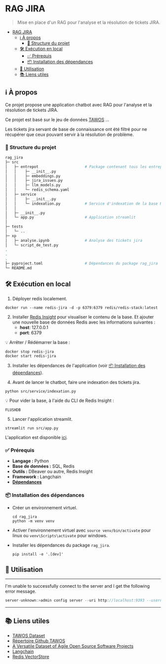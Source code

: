 # RAG JIRA

> Mise en place d'un RAG pour l'analyse et la résolution de tickets JIRA.

- [RAG JIRA](#rag-jira)
  - [ℹ️ À propos](#ℹ️-à-propos)
    - [🧱 Structure du projet](#-structure-du-projet)
  - [🛠️ Exécution en local](#️-exécution-en-local)
    - [✅ Prérequis](#-prérequis)
    - [📦 Installation des dépendances](#-installation-des-dépendances)
  - [🚀 Utilisation](#-utilisation)
  - [📚 Liens utiles](#-liens-utiles)


## ℹ️ À propos

Ce projet propose une application chatbot avec RAG pour l'analyse et la résolution de tickets JIRA.

Ce projet est basé sur le jeu de données [TAWOS](https://rdr.ucl.ac.uk/articles/dataset/The_TAWOS_dataset/21308124) ...

Les tickets jira servant de base de connaissance ont été filtré pour ne récupérer que ceux pouvant servir à la résolution de problème.

### 🧱 Structure du projet

```bash
rag_jira
├─ src
│   ├─ entrepot                     # Package contenant tous les entrepots de données / modèles
│   │    ├─ __init__.py
│   │    ├─ embeddings.py
│   │    ├─ jira_issues.py
│   │    ├─ llm_models.py
│   │    └─ redis_schema.yaml
│   ├─ service
│   │    ├─ __init__.py
│   │    └─ indexation.py           # Service d'indexation de la base Redis
│   │
│   ├─ __init__.py
│   └─ app.py                       # Application streamlit
│
├─ tests
│   └─ ..
├─ xp
│   ├─ analyse.ipynb                # Analyse des tickets jira
│   └─ script_de_test.py
.
.
.
├─ pyproject.toml                   # Dépendances du package rag_jira
└─ README.md
```

## 🛠️ Exécution en local

1. Déployer redis localement.
```console
docker run --name redis-jira -d -p 6379:6379 redis/redis-stack:latest
```

2. Installer [Redis Insight](https://redis.io/insight/) pour visualiser le contenu de la base. Et ajouter une nouvelle base de données Redis avec les informations suivantes :
   - **host**: 127.0.0.1
   - **port**: 6379

💡 Arrêter / Rédémarrer la base :
```console
docker stop redis-jira
docker start redis-jira
```

3. Installer les dépendances de l'application (voir [📦 Installation des dépendances](#-installation-des-dépendances)).

4. Avant de lancer le chatbot, faire une indexation des tickets jira.
```console
python src/service/indexation.py
```

💡 Pour vider la base, à l'aide du CLI de Redis Insight :
```
FLUSHDB
```

5. Lancer l'application streamlit.
```console
streamlit run src/app.py
```

L'application est disponible [ici](http://localhost:8501/).

### ✅ Prérequis

- **Langage :** Python
- **Base de données :** SQL, Redis
- **Outils :** DBeaver ou autre, Redis Insight
- **Framework :** Langchain
- [**Dépendances**](./pyproject.toml)

### 📦 Installation des dépendances

- Créer un environnement virtuel.
  ```console
  cd rag_jira
  python -m venv venv
  ```

- Activer l'environnement virtuel avec `source venv/bin/activate` pour linux ou `venv\Scripts\activate` pour windows.

- Installer les dépendances du package `rag_jira`.
  ```console
  pip install -e '.[dev]'
  ```

## 🚀 Utilisation

___
I'm unable to successfully connect to the server and I get the following error message.
```java
server-unknown:>admin config server --uri http://localhost:9393 --username bob --password bobspwd Unable to contact XD Admin Server at 'http://localhost:9393'.
```
___

## 📚 Liens utiles

- [TAWOS Dataset](https://rdr.ucl.ac.uk/articles/dataset/The_TAWOS_dataset/21308124)
- [Répertoire Github TAWOS](https://github.com/SOLAR-group/TAWOS)
- [A Versatile Dataset of Agile Open Source Software Projects](https://solar.cs.ucl.ac.uk/pdf/tawosi2022msr.pdf)
- [Langchain](https://python.langchain.com/v0.2/docs/introduction/)
- [Redis VectorStore](https://python.langchain.com/v0.2/docs/integrations/vectorstores/redis/)